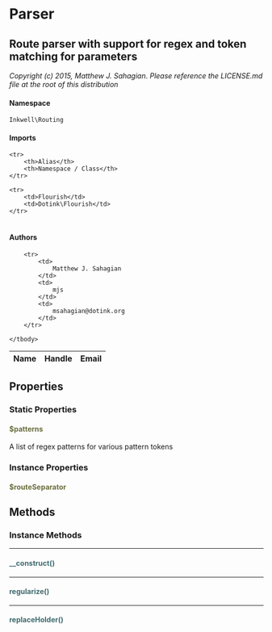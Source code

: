 # Parser
## Route parser with support for regex and token matching for parameters

_Copyright (c) 2015, Matthew J. Sahagian_.
_Please reference the LICENSE.md file at the root of this distribution_

#### Namespace

`Inkwell\Routing`

#### Imports

<table>

	<tr>
		<th>Alias</th>
		<th>Namespace / Class</th>
	</tr>
	
	<tr>
		<td>Flourish</td>
		<td>Dotink\Flourish</td>
	</tr>
	
</table>

#### Authors

<table>
	<thead>
		<th>Name</th>
		<th>Handle</th>
		<th>Email</th>
	</thead>
	<tbody>
	
		<tr>
			<td>
				Matthew J. Sahagian
			</td>
			<td>
				mjs
			</td>
			<td>
				msahagian@dotink.org
			</td>
		</tr>
	
	</tbody>
</table>

## Properties
### Static Properties
#### <span style="color:#6a6e3d;">$patterns</span>

A list of regex patterns for various pattern tokens



### Instance Properties
#### <span style="color:#6a6e3d;">$routeSeparator</span>




## Methods

### Instance Methods
<hr />

#### <span style="color:#3e6a6e;">__construct()</span>


<hr />

#### <span style="color:#3e6a6e;">regularize()</span>


<hr />

#### <span style="color:#3e6a6e;">replaceHolder()</span>







